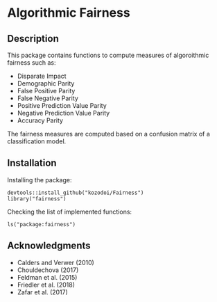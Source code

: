 # Algorithmic Fairness

## Description

This package contains functions to compute measures of algoroithmic fairness such as:
- Disparate Impact
- Demographic Parity
- False Positive Parity
- False Negative Parity
- Positive Prediction Value Parity
- Negative Prediction Value Parity
- Accuracy Parity

The fairness measures are computed based on a confusion matrix of a classification model. 


## Installation


Installing the package:
```
devtools::install_github("kozodoi/Fairness")
library("fairness")
```

Checking the list of implemented functions:
```
ls("package:fairness")
```


## Acknowledgments 
- Calders and Verwer (2010)
- Chouldechova (2017)
- Feldman et al. (2015)
- Friedler et al. (2018)
- Zafar et al. (2017)
